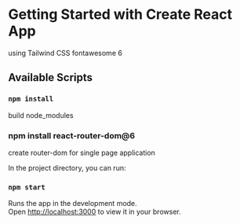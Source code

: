 # Getting Started with Create React App

using Tailwind CSS fontawesome 6

## Available Scripts

### `npm install`

build node_modules

### npm install react-router-dom@6

create router-dom for single page application

In the project directory, you can run:

### `npm start`

Runs the app in the development mode.\
Open [http://localhost:3000](http://localhost:3000) to view it in your browser.
